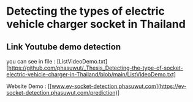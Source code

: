 # Detecting the types of electric vehicle charger socket in Thailand

## Link Youtube demo detection

you can see in file : [ListVideoDemo.txt][https://github.com/phasuwut/_Thesis_Detecting-the-type-of-socket-electric-vehicle-charger-in-Thailand/blob/main/ListVideoDemo.txt]

Website Demo : [[www.ev-socket-detection.phasuwut.com](https://ev-socket-detection.phasuwut.com/prediction)]

